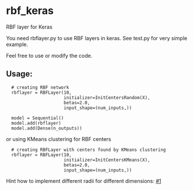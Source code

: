 # rbf_keras
RBF layer for Keras

You need rbflayer.py to use RBF layers in keras. See test.py for
very simple example.

Feel free to use or modify the code. 

## Usage:

```
  # creating RBF network
  rbflayer = RBFLayer(10,
                      initializer=InitCentersRandom(X),
                      betas=2.0,
                      input_shape=(num_inputs,))

  model = Sequential()
  model.add(rbflayer)
  model.add(Dense(n_outputs))
``` 

or using KMeans clustering for RBF centers 

```
  # creating RBFLayer with centers found by KMeans clustering
  rbflayer = RBFLayer(10,
                      initializer=InitCentersKMeans(X),
                      betas=2.0,
                      input_shape=(num_inputs,))
``` 



Hint how to implement different radii for different dimensions: [#1](https://github.com/PetraVidnerova/rbf_keras/issues/1)
